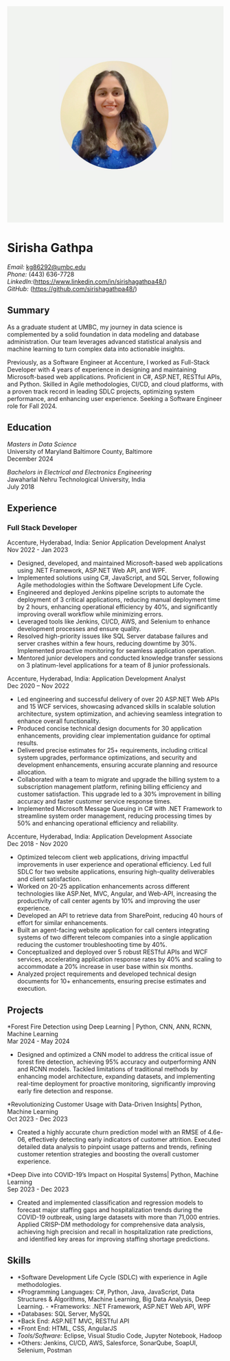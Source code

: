![Headshot](headshot.jpeg)

# Sirisha Gathpa

*Email:* kg86292@umbc.edu  
*Phone:* (443) 636-7728  
*LinkedIn:*(https://www.linkedin.com/in/sirishagathpa48/)  
*GitHub:* (https://github.com/sirishagathpa48/)

## Summary
As a graduate student at UMBC, my journey in data science is complemented by a solid foundation in data modeling and database administration. Our team leverages advanced statistical analysis and machine learning to turn complex data into actionable insights.

Previously, as a Software Engineer at Accenture, I worked as Full-Stack Developer with 4 years of experience in designing and maintaining Microsoft-based web applications. Proficient in C#, ASP.NET, RESTful APIs, and Python. Skilled in Agile methodologies, CI/CD, and cloud platforms, with a proven track record in leading SDLC projects, optimizing system performance, and enhancing user experience. Seeking a Software Engineer role for Fall 2024.

## Education
*Masters in Data Science*  
University of Maryland Baltimore County, Baltimore  
December 2024

*Bachelors in Electrical and Electronics Engineering*  
Jawaharlal Nehru Technological University, India  
July 2018

## Experience

### Full Stack Developer 
Accenture, Hyderabad, India: Senior Application Development Analyst                                                                                       
Nov 2022 - Jan 2023
- Designed, developed, and maintained Microsoft-based web applications using .NET Framework, ASP.NET Web API, and WPF.
- Implemented solutions using C#, JavaScript, and SQL Server, following Agile methodologies within the Software Development Life Cycle.
- Engineered and deployed Jenkins pipeline scripts to automate the deployment of 3 critical applications, reducing manual deployment time by 2 hours, enhancing operational efficiency by 40%, and significantly improving overall workflow while minimizing errors.
- Leveraged tools like Jenkins, CI/CD, AWS, and Selenium to enhance development processes and ensure quality.
- Resolved high-priority issues like SQL Server database failures and server crashes within a few hours, reducing downtime by 30%. Implemented proactive monitoring for seamless application operation.
- Mentored junior developers and conducted knowledge transfer sessions on 3 platinum-level applications for a team of 8 junior professionals. 

Accenture, Hyderabad, India: Application Development Analyst                                                                                                         
Dec 2020 – Nov 2022
- Led engineering and successful delivery of over 20 ASP.NET Web APIs and 15 WCF services, showcasing advanced skills in scalable solution architecture, system optimization, and achieving seamless integration to enhance overall functionality.
- Produced concise technical design documents for 30 application enhancements, providing clear implementation guidance for optimal results.
- Delivered precise estimates for 25+ requirements, including critical system upgrades, performance optimizations, and security and development enhancements, ensuring accurate planning and resource allocation.
- Collaborated with a team to migrate and upgrade the billing system to a subscription management platform, refining billing efficiency and customer satisfaction. This upgrade led to a 30% improvement in billing accuracy and faster customer service response times.
- Implemented Microsoft Message Queuing in C# with .NET Framework to streamline system order management, reducing processing times by 50% and enhancing operational efficiency and reliability.

Accenture, Hyderabad, India: Application Development Associate                                             	                                                                      
Dec 2018 - Nov 2020
- Optimized telecom client web applications, driving impactful improvements in user experience and operational efficiency. Led full SDLC for two website applications, ensuring high-quality deliverables and client satisfaction.
- Worked on 20-25 application enhancements across different technologies like ASP.Net, MVC, Angular, and Web-API, increasing the productivity of call center agents by 10% and improving the user experience.
- Developed an API to retrieve data from SharePoint, reducing 40 hours of effort for similar enhancements.
- Built an agent-facing website application for call centers integrating systems of two different telecom companies into a single application reducing the customer troubleshooting time by 40%.
- Conceptualized and deployed over 5 robust RESTful APIs and WCF services, accelerating application response rates by 40% and scaling to accommodate a 20% increase in user base within six months.
- Analyzed project requirements and developed technical design documents for 10+ enhancements, ensuring precise estimates and execution.

## Projects
*Forest Fire Detection using Deep Learning | Python, CNN, ANN, RCNN, Machine Learning                                            
Mar 2024 - May 2024
- Designed and optimized a CNN model to address the critical issue of forest fire detection, achieving 95% accuracy and outperforming ANN and RCNN models. Tackled limitations of traditional methods by enhancing model architecture, expanding datasets, and implementing real-time deployment for proactive monitoring, significantly improving early fire detection and response.

*Revolutionizing Customer Usage with Data-Driven Insights| Python, Machine Learning                                                   
Oct 2023 - Dec 2023
-	Created a highly accurate churn prediction model with an RMSE of 4.6e-06, effectively detecting early indicators of customer attrition. Executed detailed data analysis to pinpoint usage patterns and trends, refining customer retention strategies and boosting the overall customer experience.

*Deep Dive into COVID-19’s Impact on Hospital Systems| Python, Machine Learning                                                          
Sep 2023 - Dec 2023
-	Created and implemented classification and regression models to forecast major staffing gaps and hospitalization trends during the COVID-19 outbreak, using large datasets with more than 71,000 entries. Applied CRISP-DM methodology for comprehensive data analysis, achieving high precision and recall in hospitalization rate predictions, and identified key areas for improving staffing shortage predictions.

## Skills
- *Software Development Life Cycle (SDLC) with experience in Agile methodologies.  
- *Programming Languages: C#, Python, Java, JavaScript, Data Structures & Algorithms, Machine Learning, Big Data Analysis, Deep Learning.                           - *Frameworks: .NET Framework, ASP.NET Web API, WPF
- *Databases: SQL Server, MySQL
- *Back End: ASP.NET MVC, RESTful API
- *Front End: HTML, CSS, AngularJS
- *Tools/Software:* Eclipse, Visual Studio Code, Jupyter Notebook, Hadoop
- *Others: Jenkins, CI/CD, AWS, Salesforce, SonarQube, SoapUI, Selenium, Postman
